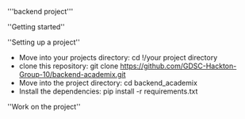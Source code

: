 '''backend project'''

''Getting started''

''Setting up a project''

* Move into your projects directory: cd !/your project directory
* clone this repository: git clone https://github.com/GDSC-Hackton-Group-10/backend-academix.git
* Move into the project directory: cd backend_academix
* Install the dependencies: pip install -r requirements.txt

''Work on the project''
